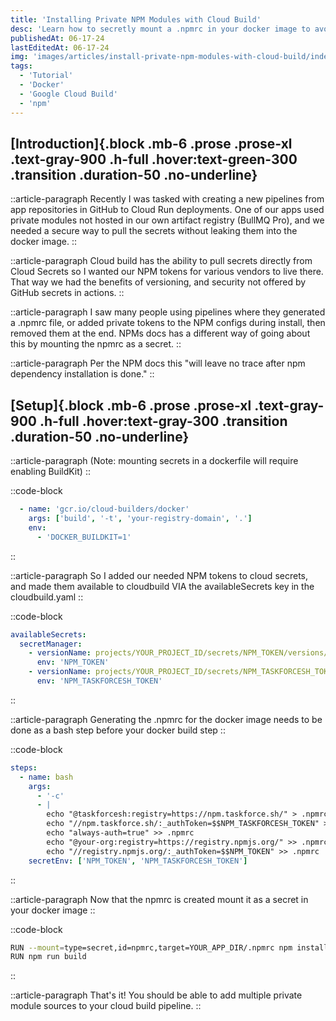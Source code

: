```yaml
---
title: 'Installing Private NPM Modules with Cloud Build'
desc: 'Learn how to secretly mount a .npmrc in your docker image to avoid leaking keys.'
publishedAt: 06-17-24
lastEditedAt: 06-17-24
img: 'images/articles/install-private-npm-modules-with-cloud-build/index.png'
tags:
  - 'Tutorial'
  - 'Docker'
  - 'Google Cloud Build'
  - 'npm'
---
```


## [Introduction]{.block .mb-6 .prose .prose-xl .text-gray-900 .h-full .hover:text-green-300 .transition .duration-50 .no-underline}

::article-paragraph
Recently I was tasked with creating a new pipelines from app repositories in GitHub to Cloud Run deployments. One of our apps used private modules not hosted in our own artifact registry (BullMQ Pro), and we needed a secure way to pull the secrets without leaking them into the docker image.
::

::article-paragraph
Cloud build has the ability to pull secrets directly from Cloud Secrets so I wanted our NPM tokens for various vendors to live there. That way we had the benefits of versioning, and security not offered by GitHub secrets in actions.
::

::article-paragraph
I saw many people using pipelines where they generated a .npmrc file, or added private tokens to the NPM configs during install, then removed them at the end. NPMs docs has a different way of going about this by mounting the npmrc as a secret.
::

::article-paragraph
Per the NPM docs this "will leave no trace after npm dependency installation is done."
::

## [Setup]{.block .mb-6 .prose .prose-xl .text-gray-900 .h-full .hover:text-gray-300 .transition .duration-50 .no-underline}

::article-paragraph
(Note: mounting secrets in a dockerfile will require enabling BuildKit)
::

::code-block
```yaml
  - name: 'gcr.io/cloud-builders/docker'
    args: ['build', '-t', 'your-registry-domain', '.']
    env:
      - 'DOCKER_BUILDKIT=1'
```
::

::article-paragraph
So I added our needed NPM tokens to cloud secrets, and made them available to cloudbuild VIA the availableSecrets key in the cloudbuild.yaml
::

::code-block
```yaml
availableSecrets:
  secretManager:
    - versionName: projects/YOUR_PROJECT_ID/secrets/NPM_TOKEN/versions/latest
      env: 'NPM_TOKEN'
    - versionName: projects/YOUR_PROJECT_ID/secrets/NPM_TASKFORCESH_TOKEN/versions/latest
      env: 'NPM_TASKFORCESH_TOKEN'
```
::

::article-paragraph
Generating the .npmrc for the docker image needs to be done as a bash step before your docker build step
::

::code-block
```yaml
steps:
  - name: bash
    args:
      - '-c'
      - |
        echo "@taskforcesh:registry=https://npm.taskforce.sh/" > .npmrc
        echo "//npm.taskforce.sh/:_authToken=$$NPM_TASKFORCESH_TOKEN" >> .npmrc
        echo "always-auth=true" >> .npmrc
        echo "@your-org:registry=https://registry.npmjs.org/" >> .npmrc
        echo "//registry.npmjs.org/:_authToken=$$NPM_TOKEN" >> .npmrc
    secretEnv: ['NPM_TOKEN', 'NPM_TASKFORCESH_TOKEN']
```
::

::article-paragraph
Now that the npmrc is created mount it as a secret in your docker image
::

::code-block
```bash
RUN --mount=type=secret,id=npmrc,target=YOUR_APP_DIR/.npmrc npm install
RUN npm run build
```
::

::article-paragraph
That's it! You should be able to add multiple private module sources to your cloud build pipeline.
::
